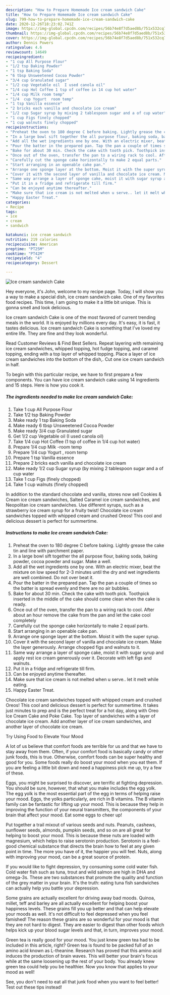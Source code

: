 ```yaml
---
description: "How to Prepare Homemade Ice cream sandwich Cake"
title: "How to Prepare Homemade Ice cream sandwich Cake"
slug: 799-how-to-prepare-homemade-ice-cream-sandwich-cake
date: 2020-12-26T18:23:02.741Z
image: https://img-global.cpcdn.com/recipes/56b74e8f7d5aed8b/751x532cq70/ice-cream-sandwich-cake-recipe-main-photo.jpg
thumbnail: https://img-global.cpcdn.com/recipes/56b74e8f7d5aed8b/751x532cq70/ice-cream-sandwich-cake-recipe-main-photo.jpg
cover: https://img-global.cpcdn.com/recipes/56b74e8f7d5aed8b/751x532cq70/ice-cream-sandwich-cake-recipe-main-photo.jpg
author: Dennis Powers
ratingvalue: 4.6
reviewcount: 14649
recipeingredient:
- "1 cup All Purpose Flour"
- "1/2 tsp Baking Powder"
- "1 tsp Baking Soda"
- "6 tbsp Unsweetened Cocoa Powder"
- "3/4 cup Granulated sugar"
- "1/2 cup Vegetable oil  I used canola oil"
- "1/4 cup Hot Coffee 1 tsp of coffee in 14 cup hot water"
- "1/4 cup Milk room temp"
- "1/4  cup Yogurt  room temp"
- "1 tsp Vanilla essence"
- "2 bricks each vanilla and chocolate ice cream"
- "1/2 cup Sugar syrup by mixing 2 tablespoon sugar and a of cup water"
- "1 cup Figs finely chopped"
- "1 cup walnuts finely chopped"
recipeinstructions:
- "Preheat the oven to 180 degree C before baking. Lightly grease the cake tin and line with parchment paper."
- "In a large bowl sift together the all purpose flour, baking soda, baking powder, cocoa powder and sugar. Make a well."
- "Add all the wet ingredients one by one. With an electric mixer, beat the mixture on low speed for 2-3 minutes until the dry and wet ingredients are well combined. Do not over beat it."
- "Pour the batter in the prepared pan. Tap the pan a couple of times so the batter is spread evenly and there are no air bubbles."
- "Bake for about 30 min. Check the cake with tooth pick. Toothpick inserted in the middle of the cake should come clean when the cake is ready."
- "Once out of the oven, transfer the pan to a wiring rack to cool. After about an hour remove the cake from the pan and let the cake cool completely"
- "Carefully cut the sponge cake horizontally to make 2 equal parts."
- "Start arranging in an openable cake pan."
- "Arrange one sponge layer at the bottom. Moist it with the super syrup."
- "Cover it with the second layer of vanilla and chocolate ice cream. Make the layer generously. Arrange chopped figs and walnuts to it."
- "Same way arrange a layer of sponge cake, moist it with sugar syrup and apply rest ice cream generously over it. Decorate with left figs and walnuts."
- "Put it in a fridge and refrigerate till firm."
- "Can be enjoyed anytime thereafter."
- "Make sure that ice cream is not melted when u serve.. let it melt while eating."
- "Happy Easter Treat."
categories:
- Recipe
tags:
- ice
- cream
- sandwich

katakunci: ice cream sandwich 
nutrition: 219 calories
recipecuisine: American
preptime: "PT25M"
cooktime: "PT42M"
recipeyield: "4"
recipecategory: Dessert

---
```



![Ice cream sandwich Cake](https://img-global.cpcdn.com/recipes/56b74e8f7d5aed8b/751x532cq70/ice-cream-sandwich-cake-recipe-main-photo.jpg)

Hey everyone, it's John, welcome to my recipe page. Today, I will show you a way to make a special dish, ice cream sandwich cake. One of my favorites food recipes. This time, I am going to make it a little bit unique. This is gonna smell and look delicious.

Ice cream sandwich Cake is one of the most favored of current trending meals in the world. It is enjoyed by millions every day. It's easy, it is fast, it tastes delicious. Ice cream sandwich Cake is something that I've loved my entire life. They are fine and they look wonderful.

Read Customer Reviews &amp; Find Best Sellers. Repeat layering with remaining ice cream sandwiches, whipped topping, hot fudge topping, and caramel topping, ending with a top layer of whipped topping. Place a layer of ice cream sandwiches into the bottom of the dish,. Cut one ice cream sandwich in half.


To begin with this particular recipe, we have to first prepare a few components. You can have ice cream sandwich cake using 14 ingredients and 15 steps. Here is how you cook it.

<!--inarticleads1-->

##### The ingredients needed to make Ice cream sandwich Cake:

1. Take 1 cup All Purpose Flour
1. Take 1/2 tsp Baking Powder
1. Make ready 1 tsp Baking Soda
1. Make ready 6 tbsp Unsweetened Cocoa Powder
1. Make ready 3/4 cup Granulated sugar
1. Get 1/2 cup Vegetable oil  (I used canola oil)
1. Take 1/4 cup Hot Coffee (1 tsp of coffee in 1/4 cup hot water)
1. Prepare 1/4 cup Milk -room temp
1. Prepare 1/4  cup Yogurt , room temp
1. Prepare 1 tsp Vanilla essence
1. Prepare 2 bricks each vanilla and chocolate ice cream
1. Make ready 1/2 cup Sugar syrup (by mixing 2 tablespoon sugar and a of cup water
1. Take 1 cup Figs (finely chopped)
1. Take 1 cup walnuts (finely chopped)


In addition to the standard chocolate and vanilla, stores now sell Cookies &amp; Cream ice cream sandwiches, Salted Caramel ice cream sandwiches, and Neopolitan ice cream sandwiches. Use different syrups, such as a strawberry ice cream syrup for a fruity twist! Chocolate ice cream sandwiches topped with whipped cream and crushed Oreos! This cool and delicious dessert is perfect for summertime. 

<!--inarticleads2-->

##### Instructions to make Ice cream sandwich Cake:

1. Preheat the oven to 180 degree C before baking. Lightly grease the cake tin and line with parchment paper.
1. In a large bowl sift together the all purpose flour, baking soda, baking powder, cocoa powder and sugar. Make a well.
1. Add all the wet ingredients one by one. With an electric mixer, beat the mixture on low speed for 2-3 minutes until the dry and wet ingredients are well combined. Do not over beat it.
1. Pour the batter in the prepared pan. Tap the pan a couple of times so the batter is spread evenly and there are no air bubbles.
1. Bake for about 30 min. Check the cake with tooth pick. Toothpick inserted in the middle of the cake should come clean when the cake is ready.
1. Once out of the oven, transfer the pan to a wiring rack to cool. After about an hour remove the cake from the pan and let the cake cool completely
1. Carefully cut the sponge cake horizontally to make 2 equal parts.
1. Start arranging in an openable cake pan.
1. Arrange one sponge layer at the bottom. Moist it with the super syrup.
1. Cover it with the second layer of vanilla and chocolate ice cream. Make the layer generously. Arrange chopped figs and walnuts to it.
1. Same way arrange a layer of sponge cake, moist it with sugar syrup and apply rest ice cream generously over it. Decorate with left figs and walnuts.
1. Put it in a fridge and refrigerate till firm.
1. Can be enjoyed anytime thereafter.
1. Make sure that ice cream is not melted when u serve.. let it melt while eating.
1. Happy Easter Treat.


Chocolate ice cream sandwiches topped with whipped cream and crushed Oreos! This cool and delicious dessert is perfect for summertime. It takes just minutes to prep and is the perfect treat for a hot day, along with Oreo Ice Cream Cake and Poke Cake. Top layer of sandwiches with a layer of chocolate ice cream. Add another layer of ice cream sandwiches, and another layer of chocolate ice cream. 

Try Using Food to Elevate Your Mood


A lot of us believe that comfort foods are terrible for us and that we have to stay away from them. Often, if your comfort food is basically candy or other junk foods, this is true. Otherwise, comfort foods can be super healthy and good for you. Some foods really do boost your mood when you eat them. If you are feeling a little bit down and need a happiness pick me up, try a few of these.

Eggs, you might be surprised to discover, are terrific at fighting depression. You should be sure, however, that what you make includes the egg yolk. The egg yolk is the most essential part of the egg in terms of helping raise your mood. Eggs, the yolks particularly, are rich in B vitamins. The B vitamin family can be fantastic for lifting up your mood. This is because they help in improving the function of your neural transmitters, the components of your brain that affect your mood. Eat some eggs to cheer up!

Put together a trail mixout of various seeds and nuts. Peanuts, cashews, sunflower seeds, almonds, pumpkin seeds, and so on are all great for helping to boost your mood. This is because these nuts are loaded with magnesium, which helps to raise serotonin production. Serotonin is a feel-good chemical substance that directs the brain how to feel at any given point in time. The more you have of it, the happier you will feel. Nuts, along with improving your mood, can be a great source of protein.

If you would like to fight depression, try consuming some cold water fish. Cold water fish such as tuna, trout and wild salmon are high in DHA and omega-3s. These are two substances that promote the quality and function of the grey matter in your brain. It's the truth: eating tuna fish sandwiches can actually help you battle your depression. 

Some grains are actually excellent for driving away bad moods. Quinoa, millet, teff and barley are all actually excellent for helping boost your happiness levels. These grains fill you up better and that can help elevate your moods as well. It's not difficult to feel depressed when you feel famished! The reason these grains are so wonderful for your mood is that they are not hard to digest. They are easier to digest than other foods which helps kick up your blood sugar levels and that, in turn, improves your mood.

Green tea is really good for your mood. You just knew green tea had to be included in this article, right? Green tea is found to be packed full of an amino acid known as L-theanine. Research has proved that this amino acid induces the production of brain waves. This will better your brain's focus while at the same loosening up the rest of your body. You already knew green tea could help you be healthier. Now you know that applies to your mood as well!

See, you don't need to eat all that junk food when you want to feel better! Test out  these tips  instead!

